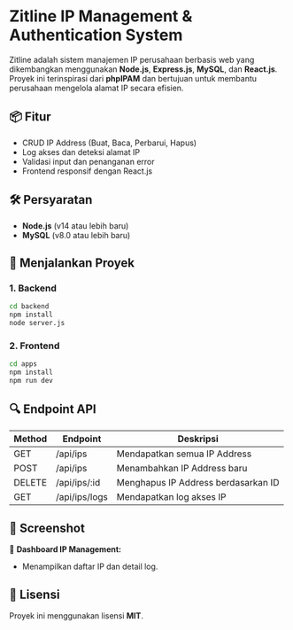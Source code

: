 # Zitline IP Management & Authentication System

Zitline adalah sistem manajemen IP perusahaan berbasis web yang dikembangkan menggunakan **Node.js**, **Express.js**, **MySQL**, dan **React.js**. Proyek ini terinspirasi dari **phpIPAM** dan bertujuan untuk membantu perusahaan mengelola alamat IP secara efisien.

## 📦 Fitur
- CRUD IP Address (Buat, Baca, Perbarui, Hapus)
- Log akses dan deteksi alamat IP
- Validasi input dan penanganan error
- Frontend responsif dengan React.js

## 🛠️ Persyaratan
- **Node.js** (v14 atau lebih baru)
- **MySQL** (v8.0 atau lebih baru)


## 🚀 Menjalankan Proyek

### 1. **Backend**
```bash
cd backend
npm install
node server.js
```

### 2. **Frontend**
```bash
cd apps
npm install
npm run dev
```

## 🔍 Endpoint API

| Method | Endpoint         | Deskripsi                        |
|--------|------------------|----------------------------------|
| GET    | /api/ips          | Mendapatkan semua IP Address     |
| POST   | /api/ips          | Menambahkan IP Address baru      |
| DELETE | /api/ips/:id      | Menghapus IP Address berdasarkan ID |
| GET    | /api/ips/logs     | Mendapatkan log akses IP         |

## 📸 Screenshot

🚀 **Dashboard IP Management:**
- Menampilkan daftar IP dan detail log.

## 📜 Lisensi
Proyek ini menggunakan lisensi **MIT**.

